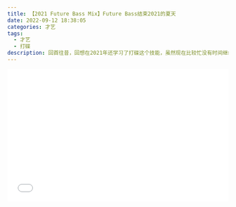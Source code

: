 ```yaml
---
title: 【2021 Future Bass Mix】Future Bass结束2021的夏天
date: 2022-09-12 18:38:05
categories: 才艺
tags: 
  - 才艺 
  - 打碟
description: 回首往昔，回想在2021年还学习了打碟这个技能，虽然现在比较忙没有时间继续学习了，不过也算一门才艺吧。<img src="https://bu.dusays.com/2022/09/12/631f0e8cb8c67.jpg" width="400"/>
---
```

<div style="position: relative; padding: 30% 45%;">
<iframe style="position: absolute; width: 100%; height: 100%; left: 0; top: 0;" src="//player.bilibili.com/player.html?aid=847743766&bvid=BV1SL4y1Y7nR&cid=399862200&page=1&as_wide=1&high_quality=1&danmaku=0" frameborder="no" scrolling="no"></iframe>
</div>